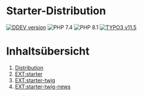 # Starter-Distribution

[![DDEV version](https://img.shields.io/badge/DDEV-1.21.4-blue)](https://github.com/drud/ddev/releases/tag/v1.21.4)
![PHP 7.4](https://img.shields.io/badge/PHP-7.4-brightgreen)
![PHP 8.1](https://img.shields.io/badge/PHP-8.1-brightgreen)
[![TYPO3 v11.5](https://img.shields.io/badge/TYPO3-11.5-orange)](https://get.typo3.org/version/11)

# Inhaltsübersicht

1. [Distribution](base/index.md)
1. [EXT:starter](starter/index.md)
1. [EXT:starter-twig](starter_twig/index.md)
1. [EXT:starter-twig-news](starter_twig_news/index.md)
